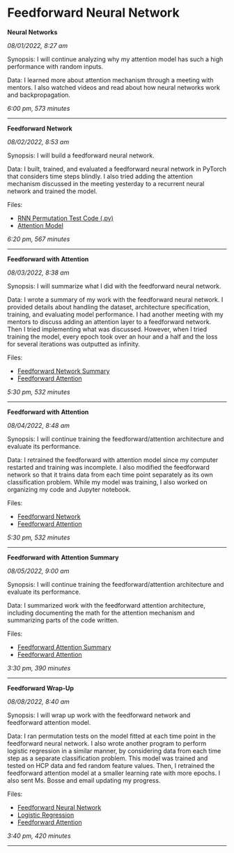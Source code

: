 # Feedforward Neural Network

**Neural Networks**

*08/01/2022, 8:27 am*


Synopsis: I will continue analyzing why my attention model has such a high performance with random inputs.

Data: I learned more about attention mechanism through a meeting with mentors. I also watched videos and read about how neural networks work and backpropagation.

*6:00 pm, 573 minutes*

---

**Feedforward Network**

*08/02/2022, 8:53 am*


Synopsis: I will build a feedforward neural network.

Data: I built, trained, and evaluated a feedforward neural network in PyTorch that considers time steps blindly. I also tried adding the attention mechanism discussed in the meeting yesterday to a recurrent neural network and trained the model.

Files:
* [RNN Permutation Test Code (.py)](./hcp_data/rnn_perm_test.py)
* [Attention Model](./hcp_data/attention-book.ipynb)

*6:20 pm, 567 minutes*

---

**Feedforward with Attention**

*08/03/2022, 8:38 am*


Synopsis: I will summarize what I did with the feedforward neural network.

Data: I wrote a summary of my work with the feedforward neural network. I provided details about handling the dataset, architecture specification, training, and evaluating model performance. I had another meeting with my mentors to discuss adding an attention layer to a feedforward network. Then I tried implementing what was discussed. However, when I tried training the model, every epoch took over an hour and a half and the loss for several iterations was outputted as infinity.

Files:
* [Feedforward Network Summary](./hcp_data/ff_summary.md)
* [Feedforward Attention](./hcp_data/ff_attention.ipynb)

*5:30 pm, 532 minutes*

---

**Feedforward with Attention**

*08/04/2022, 8:48 am*


Synopsis: I will continue training the feedforward/attention architecture and evaluate its performance.

Data: I retrained the feedforward with attention model since my computer restarted and training was incomplete. I also modified the feedforward network so that it trains data from each time point separately as its own classification problem. While my model was training, I also worked on organizing my code and Jupyter notebook.

Files:
* [Feedforward Network](./hcp_data/ff.ipynb)
* [Feedforward Attention](./hcp_data/ff_attention.ipynb)

*5:30 pm, 532 minutes*

---

**Feedforward with Attention Summary**

*08/05/2022, 9:00 am*


Synopsis: I will continue training the feedforward/attention architecture and evaluate its performance.

Data: I summarized work with the feedforward attention architecture, including documenting the math for the attention mechanism and summarizing parts of the code written. 

Files:
* [Feedforward Attention Summary](./hcp_data/ff_sattention_summary.md)
* [Feedforward Attention](./hcp_data/ff_attention.ipynb)

*3:30 pm, 390 minutes*

---

**Feedforward Wrap-Up**

*08/08/2022, 8:40 am*


Synopsis: I will wrap up work with the feedforward network and feedforward attention model.

Data: I ran permutation tests on the model fitted at each time point in the feedforward neural network. I also wrote another program to perform logistic regression in a similar manner, by considering data from each time step as a separate classification problem. This model was trained and tested on HCP data and fed random feature values. Then, I retrained the feedforward attention model at a smaller learning rate with more epochs. I also sent Ms. Bosse and email updating my progress.

Files:
* [Feedforward Neural Network](./hcp_data/ff.ipynb)
* [Logistic Regression](./hcp_data/logistic_regression.ipynb)
* [Feedforward Attention](./hcp_data/ff_attention.ipynb)

*3:40 pm, 420 minutes*

---

